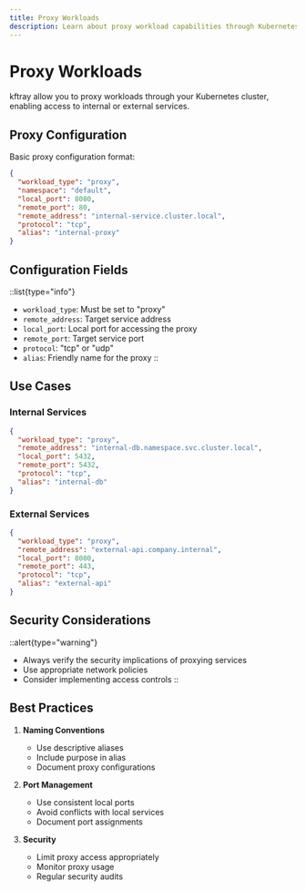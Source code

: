```yaml
---
title: Proxy Workloads
description: Learn about proxy workload capabilities through Kubernetes clusters
---
```


# Proxy Workloads

kftray allow you to proxy workloads through your Kubernetes cluster, enabling access to internal or external services.

## Proxy Configuration

Basic proxy configuration format:

```json
{
  "workload_type": "proxy",
  "namespace": "default",
  "local_port": 8080,
  "remote_port": 80,
  "remote_address": "internal-service.cluster.local",
  "protocol": "tcp",
  "alias": "internal-proxy"
}
```

## Configuration Fields

::list{type="info"}
- `workload_type`: Must be set to "proxy"
- `remote_address`: Target service address
- `local_port`: Local port for accessing the proxy
- `remote_port`: Target service port
- `protocol`: "tcp" or "udp"
- `alias`: Friendly name for the proxy
::

## Use Cases

### Internal Services
```json
{
  "workload_type": "proxy",
  "remote_address": "internal-db.namespace.svc.cluster.local",
  "local_port": 5432,
  "remote_port": 5432,
  "protocol": "tcp",
  "alias": "internal-db"
}
```

### External Services
```json
{
  "workload_type": "proxy",
  "remote_address": "external-api.company.internal",
  "local_port": 8080,
  "remote_port": 443,
  "protocol": "tcp",
  "alias": "external-api"
}
```

## Security Considerations

::alert{type="warning"}
- Always verify the security implications of proxying services
- Use appropriate network policies
- Consider implementing access controls
::

## Best Practices

1. **Naming Conventions**
   - Use descriptive aliases
   - Include purpose in alias
   - Document proxy configurations

2. **Port Management**
   - Use consistent local ports
   - Avoid conflicts with local services
   - Document port assignments

3. **Security**
   - Limit proxy access appropriately
   - Monitor proxy usage
   - Regular security audits
